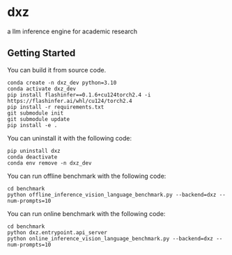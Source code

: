 # dxz
a llm inference engine for academic research

## Getting Started

You can build it from source code.
```
conda create -n dxz_dev python=3.10
conda activate dxz_dev
pip install flashinfer==0.1.6+cu124torch2.4 -i https://flashinfer.ai/whl/cu124/torch2.4
pip install -r requirements.txt
git submodule init
git submodule update
pip install -e .
```

You can uninstall it with the following code:
```
pip uninstall dxz
conda deactivate
conda env remove -n dxz_dev
```

You can run offline benchmark with the following code:
```
cd benchmark
python offline_inference_vision_language_benchmark.py --backend=dxz --num-prompts=10
```

You can run online benchmark with the following code:
```
cd benchmark
python dxz.entrypoint.api_server
python online_inference_vision_language_benchmark.py --backend=dxz --num-prompts=10
```